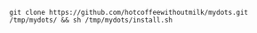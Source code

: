 ```git clone https://github.com/hotcoffeewithoutmilk/mydots.git /tmp/mydots/ && sh /tmp/mydots/install.sh ```
